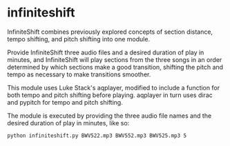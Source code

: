 # infiniteshift

InfiniteShift combines previously explored concepts of section distance, tempo shifting, and pitch shifting into one module.

Provide InfiniteShift three audio files and a desired duration of play in minutes, and InfiniteShift will play sections from the three songs in an order determined by which sections make a good transition, shifting the pitch and tempo as necessary to make transitions smoother.

This module uses Luke Stack's aqplayer, modified to include a function for both tempo and pitch shifting before playing. aqplayer in turn uses dirac and pypitch for tempo and pitch shifting.

The module is executed by providing the three audio file names and the desired duration of play in minutes, like so:

```
python infiniteshift.py BWV522.mp3 BWV552.mp3 BWV525.mp3 5
```